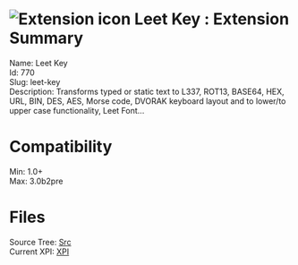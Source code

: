 # ![Extension icon](https://addons.thunderbird.net/static/img/addon-icons/default-64.png) Leet Key : Extension Summary

Name: Leet Key  
Id: 770  
Slug: leet-key  
Description: Transforms typed or static text to L337, ROT13, BASE64, HEX, URL, BIN, DES, AES, Morse code, DVORAK keyboard layout and to lower/to upper case functionality, Leet Font...
  

# Compatibility
Min: 1.0+  
Max: 3.0b2pre  

# Files

Source Tree: [Src](C:/Dev/Thunderbird/ThunderKdB/xall/xOther/770-leet-key/src)  
Current XPI: [XPI](C:/Dev/Thunderbird/ThunderKdB/xall/xOther/770-leet-key/xpi)  



